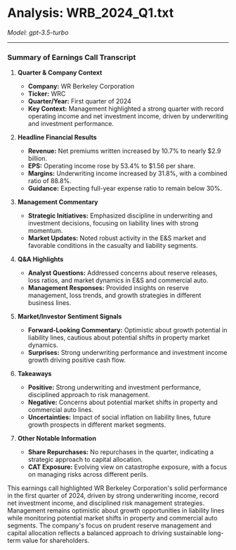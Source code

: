 # Analysis: WRB_2024_Q1.txt

*Model: gpt-3.5-turbo*

---

### Summary of Earnings Call Transcript

1. **Quarter & Company Context**
   - **Company:** WR Berkeley Corporation
   - **Ticker:** WRC
   - **Quarter/Year:** First quarter of 2024
   - **Key Context:** Management highlighted a strong quarter with record operating income and net investment income, driven by underwriting and investment performance.

2. **Headline Financial Results**
   - **Revenue:** Net premiums written increased by 10.7% to nearly $2.9 billion.
   - **EPS:** Operating income rose by 53.4% to $1.56 per share.
   - **Margins:** Underwriting income increased by 31.8%, with a combined ratio of 88.8%.
   - **Guidance:** Expecting full-year expense ratio to remain below 30%.

3. **Management Commentary**
   - **Strategic Initiatives:** Emphasized discipline in underwriting and investment decisions, focusing on liability lines with strong momentum.
   - **Market Updates:** Noted robust activity in the E&S market and favorable conditions in the casualty and liability segments.

4. **Q&A Highlights**
   - **Analyst Questions:** Addressed concerns about reserve releases, loss ratios, and market dynamics in E&S and commercial auto.
   - **Management Responses:** Provided insights on reserve management, loss trends, and growth strategies in different business lines.

5. **Market/Investor Sentiment Signals**
   - **Forward-Looking Commentary:** Optimistic about growth potential in liability lines, cautious about potential shifts in property market dynamics.
   - **Surprises:** Strong underwriting performance and investment income growth driving positive cash flow.

6. **Takeaways**
   - **Positive:** Strong underwriting and investment performance, disciplined approach to risk management.
   - **Negative:** Concerns about potential market shifts in property and commercial auto lines.
   - **Uncertainties:** Impact of social inflation on liability lines, future growth prospects in different market segments.

7. **Other Notable Information**
   - **Share Repurchases:** No repurchases in the quarter, indicating a strategic approach to capital allocation.
   - **CAT Exposure:** Evolving view on catastrophe exposure, with a focus on managing risks across different perils.

This earnings call highlighted WR Berkeley Corporation's solid performance in the first quarter of 2024, driven by strong underwriting income, record net investment income, and disciplined risk management strategies. Management remains optimistic about growth opportunities in liability lines while monitoring potential market shifts in property and commercial auto segments. The company's focus on prudent reserve management and capital allocation reflects a balanced approach to driving sustainable long-term value for shareholders.